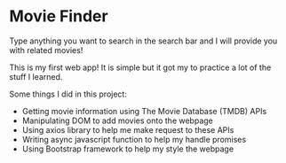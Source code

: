 # Movie Finder
Type anything you want to search in the search bar and I will provide you with related movies!<br>

This is my first web app! It is simple but it got my to practice a lot of the stuff I learned. <br>

Some things I did in this project:
- Getting movie information using The Movie Database (TMDB) APIs
- Manipulating DOM to add movies onto the webpage
- Using axios library to help me make request to these APIs
- Writing async javascript function to help my handle promises
- Using Bootstrap framework to help my style the webpage







